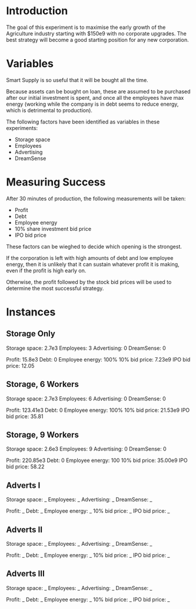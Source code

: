 
# Introduction

The goal of this experiment is to maximise the early growth of the Agriculture
industry starting with $150e9 with no corporate upgrades. The best strategy
will become a good starting position for any new corporation.

# Variables

Smart Supply is so useful that it will be bought all the time.

Because assets can be bought on loan, these are assumed to be purchased after
our initial investment is spent, and once all the employees have max energy
(working while the company is in debt seems to reduce energy, which is
detrimental to production).

The following factors have been identified as variables in these experiments:

- Storage space
- Employees
- Advertising
- DreamSense

# Measuring Success

After 30 minutes of production, the following measurements will be taken:

- Profit
- Debt
- Employee energy
- 10% share investment bid price
- IPO bid price

These factors can be wieghed to decide which opening is the strongest.

If the corporation is left with high amounts of debt and low employee energy,
then it is unlikely that it can sustain whatever profit it is making, even if
the profit is high early on.

Otherwise, the profit followed by the stock bid prices will be used to
determine the most successful strategy.

# Instances

## Storage Only

Storage space:    2.7e3
Employees:        3
Advertising:      0
DreamSense:       0

Profit:           15.8e3
Debt:             0
Employee energy:  100%
10% bid price:    7.23e9
IPO bid price:    12.05

## Storage, 6 Workers

Storage space:    2.7e3
Employees:        6
Advertising:      0
DreamSense:       0

Profit:           123.41e3
Debt:             0
Employee energy:  100%
10% bid price:    21.53e9
IPO bid price:    35.81

## Storage, 9 Workers

Storage space:    2.6e3
Employees:        9
Advertising:      0
DreamSense:       0

Profit:           220.85e3
Debt:             0
Employee energy:  100
10% bid price:    35.00e9
IPO bid price:    58.22

## Adverts I

Storage space:    _
Employees:        _
Advertising:      _
DreamSense:       _

Profit:           _
Debt:             _
Employee energy:  _
10% bid price:    _
IPO bid price:    _

## Adverts II

Storage space:    _
Employees:        _
Advertising:      _
DreamSense:       _

Profit:           _
Debt:             _
Employee energy:  _
10% bid price:    _
IPO bid price:    _

## Adverts III

Storage space:    _
Employees:        _
Advertising:      _
DreamSense:       _

Profit:           _
Debt:             _
Employee energy:  _
10% bid price:    _
IPO bid price:    _

